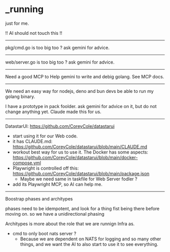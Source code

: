 # _running

just for me.

!! AI should not touch this !!

---

pkg/cmd.go is too big too ? ask gemini for advice.  

---

web/server.go is too big too ? ask gemini for advice. 

---

Need a good MCP to Help gemini to write and debig golang.  See MCP docs.

---


We need an easy way for nodejs, deno and bun devs be able to run my golang binary. 

I have a prototype in pack foolder.   ask gemini for advice on it, but do not change anything yet. Claude made this for us.

---

DatastarUI: https://github.com/CoreyCole/datastarui

- start using it for our Web code.
- it has CLAUDE.md: https://github.com/CoreyCole/datastarui/blob/main/CLAUDE.md
- workout best way for us to use it. The Docker has some aspects: https://github.com/CoreyCole/datastarui/blob/main/docker-compose.yml
- Playwright is controlled off this: https://github.com/CoreyCole/datastarui/blob/main/package.json
  - Maybe we need same in taskfile for Web Server fodler ? 
- add its Playwright MCP, so AI can help me. 

---

Boostrap phases and architypes

phases need to be idempotent, and look for a thing fist being there before moving on. so we have a unidirectional phasing

Architypes is more about the role that we are runnign Infra as. 

- cmd to only boot nats server ? 
  - Because we are dependent on NATS for logging and so many other things, and we want the AI to also start to use it to see everything.

